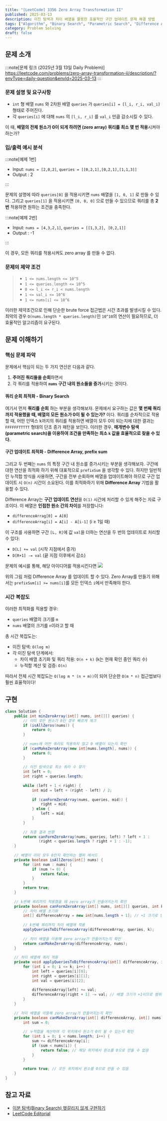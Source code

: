 ```yaml
---
title: "[LeetCode] 3356 Zero Array Transformation II"
published: 2025-03-13
description: 이진 탐색과 차이 배열을 활용한 효율적인 구간 업데이트 문제 해결 방법
tags: ["Algorithm", "Binary Search", "Parametric Search", "Difference Array", "Range Update", "Prefix Sum"]
category: Problem Solving
draft: false
---
```


## 문제 소개

:::note[문제 링크 (2025년 3월 13일 Daily Problem)]
<https://leetcode.com/problems/zero-array-transformation-ii/description/?envType=daily-question&envId=2025-03-13>
:::

### 문제 설명 및 요구사항

- `int` 형 배열 `nums` 와 2차원 배열 `queries` 가 `queries[i] = [l_i, r_i, val_i]` 형태로 주어진다.
- 각 `queries[i]` 에 대해 `nums` 의 `[l_i, r_i]` 를 `val_i` 만큼 감소시킬 수 있다.

이 때, **배열의 전체 원소가 0이 되게 하려면 (zero array) 쿼리를 최소 몇 번 적용**시켜야 하는가?

### 입/출력 예시 분석

:::note[예제 1번]

- Input: `nums = [2,0,2]`, `queries = [[0,2,1],[0,2,1],[1,1,3]]`
- Output : 2

:::

 문제의 설명에 따라 `queries[0]` 을 적용시키면 `nums` 배열을 `[1, 0, 1]` 로 만들 수 있다. 그리고 `queries[1]` 을 적용시키면 `[0, 0, 0]` 으로 만들 수 있으므로 쿼리를 총 **2번** 적용하면 원하는 조건을 충족한다.

:::note[예제 2번]

- Input: `nums = [4,3,2,1]`, `queries = [[1,3,2], [0,2,1]]`
- Output : -1

:::

 이 경우, 모든 쿼리를 적용시켜도 zero array 를 만들 수 없다.

### 문제의 제약 조건

> - `1 <= nums.length <= 10^5`
> - `1 <= queries.length <= 10^5`
> - `0 <= l_i <= r_i < nums.length`
> - `1 <= val_i <= 10^6`
> - `1 <= nums[i] <= 10^6`

이러한 제약조건으로 인해 단순한 brute force 접근법은 시간 초과를 발생시킬 수 있다. 최악의 경우 `O(nums.length * queries.length)`인 `10^10`의 연산이 필요하므로, 더 효율적인 알고리즘이 요구된다.

## 문제 이해하기

### 핵심 문제 파악

문제에서 핵심이 되는 두 가지 연산은 다음과 같다.

1. **주어진 쿼리들을 순회**하면서
2. 각 쿼리를 적용하여 **`nums` 구간 내의 원소들을 증가**시키는 것이다.

#### 쿼리 순회 최적화 - Binary Search

여기서 먼저 **쿼리를 순회** 하는 부분을 생각해보자.
문제에서 요구하는 값은 **몇 번째 쿼리까지 적용했을 때, 배열의 모든 원소가 0이 될 수 있는가?** 이다. 쿼리를 순차적으로 적용할 때, 어떤 인덱스 k까지의 쿼리를 적용하면 배열이 모두 0이 되는지에 대한 결과는 `FFFFFFTTTTT` 형태의 단조 증가 패턴을 보인다. 이러한 경우, **매개변수 탐색(parametric search)을 이용하여 조건을 만족하는 최소 `k` 값을 효율적으로 찾을 수 있다.**

#### 구간 업데이트 최적화 - Difference Array, prefix sum

그리고 두 번째는 `nums` 의 특정 구간 내 원소를 증가시키는 부분을 생각해보자.
구간에 대한 연산을 최적화 하기 위해 대표적으로 `prefixSum` 을 생각할 수 있다.
하지만 일반적인 누적합 방식을 사용하면, 구간을 전부 순회하며 배열을 업데이트해야 하므로 구간 업데이트 시 `O(n)` 시간이 소요된다. 이를 최적화하기 위해 **Difference Array** 기법을 활용할 수 있다.

Difference Array는 **구간 업데이트 연산**을 `O(1)` 시간에 처리할 수 있게 해주는 자료 구조이다. 이 배열은 **인접한 원소 간의 차이**를 저장합니다:

- `differenceArrag[0] = A[0]`
- `differenceArrag[i] = A[i] - A[i-1]` (i ≥ 1일 때)

이 구조를 사용하면 구간 `[L, R]`에 값 `val`을 더하는 연산을 두 번의 업데이트로 처리할 수 있다:

- `D[L] += val` (시작 지점에서 증가)
- `D[R+1] -= val` (끝 지점 이후에서 감소)

문제의 예시를 통해, 해당 아이디어를 적용시킨다면
![](https://i.imgur.com/dxmy1by.png)

위의 그림 처럼 Difference Array 를 업데이트 할 수 있다.
Zero Array를 만들기 위해서는 `prefixSum[i] >= nums[i]`를 모든 인덱스 `i`에서 만족해야 한다.

### 시간 복잡도

이러한 최적화를 적용할 경우:

- `queries` 배열의 크기를 `m`
- `nums` 배열의 크기를 `n`이라고 할 때

총 시간 복잡도는:

- 이진 탐색: `O(log m)`
- 각 이진 탐색 단계에서:
  - 차이 배열 초기화 및 쿼리 적용: `O(n + k)` (k는 현재 확인 중인 쿼리 수)
  - 누적합 계산 및 검증: `O(n)`

따라서 전체 시간 복잡도는 `O(log m * (n + m))`이 되어 단순한 `O(m * n)` 접근법보다 훨씬 효율적이다!

## 구현

```java
class Solution {
    public int minZeroArray(int[] nums, int[][] queries) {
        // 이미 모든 원소가 0인 경우 빠르게 체크
        if (isAllZeros(nums)) {
            return 0;
        }
        
        // nums에 어떤 쿼리도 적용하지 않고 0 배열이 되는지 확인
        if (canMakeZeroArray(new int[nums.length], nums)) {
            return 0;
        }
        
        // 이진 탐색으로 최소 쿼리 수 찾기
        int left = 0;
        int right = queries.length;
        
        while (left + 1 < right) {
            int mid = left + (right - left) / 2;
            
            if (canFormZeroArray(nums, queries, mid)) {
                right = mid;
            } else {
                left = mid;
            }
        }
        
        // 최종 결과 반환
        return canFormZeroArray(nums, queries, left) ? left + 1 : 
               (right < queries.length ? right + 1 : -1);
    }
    
    // 배열이 이미 모두 0인지 확인하는 헬퍼 메서드
    private boolean isAllZeros(int[] nums) {
        for (int num : nums) {
            if (num != 0) {
                return false;
            }
        }
        return true;
    }
    
    // k번째 쿼리까지 적용했을 때 zero array가 만들어지는지 확인
    private boolean canFormZeroArray(int[] nums, int[][] queries, int k) {
        // 차이 배열 초기화
        int[] differenceArray = new int[nums.length + 1]; // +1 크기로 변경하여 경계 조건 간소화
        
        // k번째 쿼리까지 차이 배열에 적용
        applyQueriesToDifferenceArray(differenceArray, queries, k);
        
        // 차이 배열을 이용해 zero array가 만들어지는지 확인
        return canMakeZeroArray(differenceArray, nums);
    }
    
    // 차이 배열에 쿼리 적용
    private void applyQueriesToDifferenceArray(int[] differenceArray, int[][] queries, int k) {
        for (int i = 0; i <= k; i++) {
            int left = queries[i][0];
            int right = queries[i][1];
            int val = queries[i][2];
            
            differenceArray[left] += val;
            differenceArray[right + 1] -= val; // 배열 크기가 +1이므로 범위 체크 불필요
        }
    }
    
    // 차이 배열을 이용해 zero array가 만들어지는지 확인
    private boolean canMakeZeroArray(int[] differenceArray, int[] nums) {
        int sum = 0;
        
        // 누적합을 계산하며 각 위치에서 원소가 0이 될 수 있는지 확인
        for (int i = 0; i < nums.length; i++) {
            sum += differenceArray[i];
            if (sum < nums[i]) {
                return false; // 해당 위치에서 원소를 0으로 만들 수 없음
            }
        }
        
        return true; // 모든 위치에서 원소를 0으로 만들 수 있음
    }
}
```

## 참고 자료

- [이분 탐색(Binary Search) 헷갈리지 않게 구현하기](https://www.acmicpc.net/blog/view/109)
- [LeetCode Editorial](https://leetcode.com/problems/zero-array-transformation-ii/editorial/?source=submission-ac)
